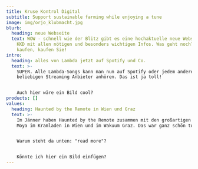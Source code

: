 ```yaml
---
title: Kruse Kontrol Digital
subtitle: Support sustainable farming while enjoying a tune
image: img/orjo_klubmacht.jpg
blurb:
  heading: neue Webseite
  text: WOW - schnell wie der Blitz gibt es eine hochaktuelle neue Webseite von
    KKD mit allen nötigen und besonders wichtigen Infos. Was geht noch? Kaufen,
    kaufen, kaufen Sie!
intro:
  heading: alles von Lambda jetzt auf Spotify und Co.
  text: >-
    SUPER. Alle Lambda-Songs kann man nun auf Spotify oder jedem anderen
    beliebigen Streaming Anbieter anhören. Das ist ja toll!


    Auch hier wäre ein Bild cool?
products: []
values:
  heading: Haunted by the Remote in Wien und Graz
  text: >-
    Im Jänner haben Haunted by the Remote zusammen mit den großartigen Drive
    Moya im Kramladen in Wien und im Wakuum Graz. Das war ganz schön toll!


    Warum steht da unten: "read more"?


    Könnte ich hier ein Bild einfügen?
---
```

